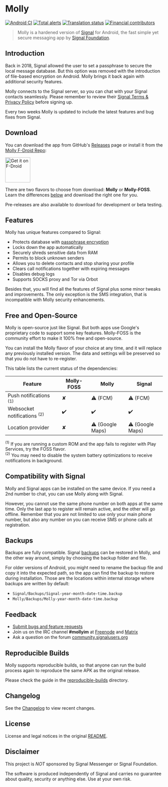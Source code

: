 # Molly

[![Android CI](https://github.com/mollyim/mollyim-android/workflows/Android%20CI/badge.svg)](https://github.com/mollyim/mollyim-android/actions)
[![Total alerts](https://img.shields.io/lgtm/alerts/g/mollyim/mollyim-android.svg?logo=lgtm&logoWidth=18)](https://lgtm.com/projects/g/mollyim/mollyim-android/alerts/)
[![Translation status](https://hosted.weblate.org/widgets/molly-instant-messenger/-/svg-badge.svg)](https://hosted.weblate.org/engage/molly-instant-messenger/?utm_source=widget)
[![Financial contributors](https://opencollective.com/mollyim/tiers/badge.svg)](https://opencollective.com/mollyim#category-CONTRIBUTE)

> Molly is a hardened version of [Signal](https://github.com/signalapp/Signal-Android) for Android, the fast simple yet secure messaging app by [Signal Foundation](https://signal.org).

## Introduction

Back in 2018, Signal allowed the user to set a passphrase to secure the local message database. But this option was removed with the introduction of file-based encryption on Android. Molly brings it back again with additional security features.

Molly connects to the Signal server, so you can chat with your Signal contacts seamlessly. Please remember to review their [Signal Terms & Privacy Policy](https://signal.org/legal/) before signing up.

Every two weeks Molly is updated to include the latest features and bug fixes from Signal.

## Download

You can download the app from GitHub's [Releases](https://github.com/mollyim/mollyim-android/releases/latest) page or install it from the [Molly F-Droid Repo](https://molly.im/fdroid/):

[<img src="https://fdroid.gitlab.io/artwork/badge/get-it-on.png"
    alt="Get it on F-Droid"
    height="80">](https://molly.im/fdroid/)

There are two flavors to choose from download: **Molly** or **Molly-FOSS**. Learn the differences [below](#free-and-open-source) and download the right one for you.

Pre-releases are also available to download for development or beta testing.

## Features

Molly has unique features compared to Signal:

- Protects database with [passphrase encryption](https://github.com/mollyim/mollyim-android/wiki/Data-Encryption-At-Rest)
- Locks down the app automatically
- Securely shreds sensitive data from RAM
- Permits to block unknown senders
- Allows you to delete contacts and stop sharing your profile
- Clears call notifications together with expiring messages
- Disables debug logs
- Supports SOCKS proxy and Tor via Orbot

Besides that, you will find all the features of Signal plus some minor tweaks and improvements. The only exception is the SMS integration, that is incompatible with Molly security enhancements.

## Free and Open-Source

Molly is open-source just like Signal. But both apps use Google's proprietary code to support some key features. Molly-FOSS is the community effort to make it 100% free and open-source.

You can install the Molly flavor of your choice at any time, and it will replace any previously installed version. The data and settings will be preserved so that you do not have to re-register.

This table lists the current status of the dependencies:

| Feature                                | Molly-FOSS | Molly            | Signal          |
| -------------------------------------- | ---------- | ---------------- | --------------- |
| Push notifications <sup>(1)</sup>      | ✘          | ⚠️ (FCM)         | ⚠ (FCM)         |
| Websocket notifications <sup>(2)</sup> | ✔️          | ✔️               | ✔️               |
| Location provider                      | ✘          | ⚠ (Google Maps) | ⚠ (Google Maps) |

<sup>(1)</sup> If you are running a custom ROM and the app fails to register with Play Services, try the FOSS flavor.<br/>
<sup>(2)</sup> You may need to disable the system battery optimizations to receive notifications in background.

## Compatibility with Signal

Molly and Signal apps can be installed on the same device. If you need a 2nd number to chat, you can use Molly along with Signal.

However, you cannot use the same phone number on both apps at the same time. Only the last app to register will remain active, and the other will go offline. Remember that you are not limited to use only your main phone number, but also any number on you can receive SMS or phone calls at registration.

## Backups

Backups are fully compatible. Signal [backups](https://support.signal.org/hc/en-us/articles/360007059752-Backup-and-Restore-Messages) can be restored in Molly, and the other way around, simply by choosing the backup folder and file.

For older versions of Android, you might need to rename the backup file and copy it into the expected path, so the app can find the backup to restore during installation. Those are the locations within internal storage where backups are written by default:
- `Signal/Backups/Signal-year-month-date-time.backup`
- `Molly/Backups/Molly-year-month-date-time.backup`

## Feedback

- [Submit bugs and feature requests](https://github.com/mollyim/mollyim-android/issues)
- Join us on the IRC channel **#mollyim** at [Freenode](https://webchat.freenode.net/?channels=%23mollyim) and [Matrix](https://matrix.to/#/#freenode_#mollyim:matrix.org)
- Ask a question on the forum [community.signalusers.org](https://community.signalusers.org/)

## Reproducible Builds

Molly supports reproducible builds, so that anyone can run the build process again to reproduce the same APK as the original release.

Please check the guide in the [reproducible-builds](https://github.com/mollyim/mollyim-android/blob/master/reproducible-builds) directory.

## Changelog

See the [Changelog](https://github.com/mollyim/mollyim-android/wiki/Changelog) to view recent changes.

## License

License and legal notices in the original [README](README-ORIG.md).

## Disclaimer

This project is *NOT* sponsored by Signal Messenger or Signal Foundation.

The software is produced independently of Signal and carries no guarantee about quality, security or anything else. Use at your own risk.
